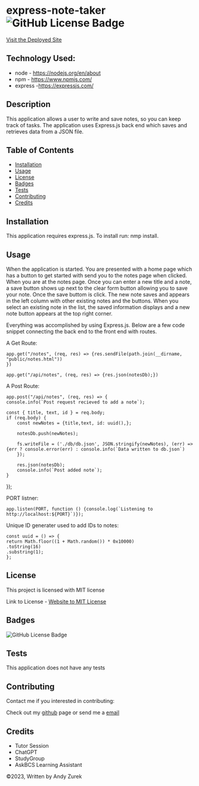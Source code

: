 # express-note-taker ![GitHub License Badge](https://img.shields.io/badge/License-MIT-yellow)

[Visit the Deployed Site](https://git.heroku.com/morning-garden-10823.git)

## Technology Used:

* node - https://nodejs.org/en/about
* npm - https://www.npmjs.com/
* express -https://expressjs.com/

## Description

This application allows a user to write and save notes, so you can keep track of tasks. The application uses Express.js back end which saves and retrieves data from a JSON file.

## Table of Contents
  
   * [Installation](#installation)
   * [Usage](#usage)
   * [License](#license)
   * [Badges](#badges)
   * [Tests](#tests)
   * [Contributing](#contributing)
   * [Credits](#credits)

 ## Installation

 This application requires express.js. To install run: nmp install.

 ## Usage

 When the application is started. You are presented with a home page which has a button to get started with send you to the notes page when clicked. When you are at the notes page. Once you can enter a new title and a note, a save button shows up next to the clear form button allowing you to save your note. Once the save buttom is click. The new note saves and appears in the left column with other existing notes and the buttons. When you select an existing note in the list, the saved information displays and a new note button appears at the top right corner.

 Everything was accomplished by using Express.js.  Below are a few code snippet connecting the back end to the front end with routes.

 A Get Route:

    app.get("/notes", (req, res) => {res.sendFile(path.join(__dirname, "public/notes.html"))
    })

    app.get("/api/notes", (req, res) => {res.json(notesDb);})

A Post Route:

    app.post("/api/notes", (req, res) => {
    console.info(`Post request recieved to add a note`);

    const { title, text, id } = req.body;
    if (req.body) {
        const newNotes = {title,text, id: uuid(),};

        notesDb.push(newNotes);

        fs.writeFile = ('./db/db.json', JSON.stringify(newNotes), (err) => {err ? console.error(err) : console.info(`Data written to db.json`)
        });

        res.json(notesDb);
        console.info(`Post added note`);
    }   
});

PORT listner:

    app.listen(PORT, function () {console.log(`Listening to http://localhost:${PORT}`)});


Unique ID generater used to add IDs to notes:

    const uuid = () => {
    return Math.floor((1 + Math.random()) * 0x10000)
    .toString(16)
    .substring(1);
    };


 ## License

 This project is licensed with MIT license

 Link to License - [Website to MIT License]((https://opensource.org/license/mit))

 ## Badges

 ![GitHub License Badge](https://img.shields.io/badge/License-MIT-yellow)

 ## Tests

 This application does not have any tests

 ## Contributing

 Contact me if you interested in contributing:

 Check out my [github](https://github.com/AZurek17) page or send me a [email](mailto:andyzurek@gmail.com)

 ## Credits

 * Tutor Session
 * ChatGPT
 * StudyGroup
 * AskBCS Learning Assistant

 &copy;2023, Written by Andy Zurek

